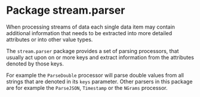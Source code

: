 Package stream.parser
=====================

When processing streams of data each single data item may contain additional
information that needs to be extracted into more detailed attributes or into
other value types.

The `stream.parser` package provides a set of parsing processors, that usually
act upon on or more keys and extract information from the attributes denoted
by those keys.

For example the `ParseDouble` processor will parse double values from all strings
that are denoted in its `keys` parameter. Other parsers in this package are for
example the `ParseJSON`, `Timestamp` or the `NGrams` processor.
